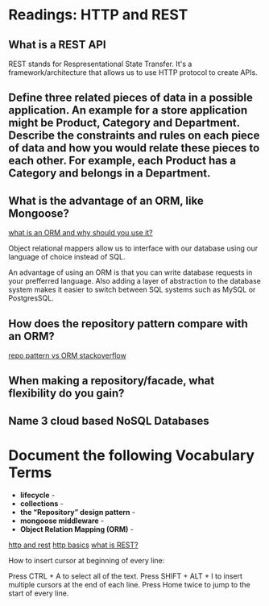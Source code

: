 # Readings: HTTP and REST

## What is a REST API
REST stands for Respresentational State Transfer.  It's a framework/architecture that allows us to use HTTP protocol to create APIs.

## Define three related pieces of data in a possible application. An example for a store application might be Product, Category and Department. Describe the constraints and rules on each piece of data and how you would relate these pieces to each other. For example, each Product has a Category and belongs in a Department.

## What is the advantage of an ORM, like Mongoose?
[what is an ORM and why should you use it?](https://blog.bitsrc.io/what-is-an-orm-and-why-you-should-use-it-b2b6f75f5e2a)

Object relational mappers allow us to interface with our database using our language of choice instead of SQL.

An advantage of using an ORM is that you can write database requests in your prefferred language.  Also adding a layer of abstraction to the database system makes it easier to switch between SQL systems such as MySQL or PostgresSQL.

## How does the repository pattern compare with an ORM?
[repo pattern vs ORM stackoverflow](https://stackoverflow.com/questions/10155517/repository-pattern-vs-orm#:~:text=Repositories%20deal%20with%20Domain%2FBusiness,DTO%2C%20it%20only%20holds%20data.&text=You%20can%20also%20check%20this,details%20about%20the%20repository%20pattern.)


## When making a repository/facade, what flexibility do you gain?

## Name 3 cloud based NoSQL Databases


# Document the following Vocabulary Terms

- **lifecycle** - 
- **collections** - 
- **the “Repository” design pattern** - 
- **mongoose middleware** - 
- **Object Relation Mapping (ORM)** - 

[http and rest](https://www.youtube.com/watch?v=Q-BpqyOT3a8)
[http basics](https://code.tutsplus.com/tutorials/http-the-protocol-every-web-developer-must-know-part-1--net-31177)
[what is REST?](https://restfulapi.net/)

How to insert cursor at beginning of every line:

Press CTRL + A to select all of the text.
Press SHIFT + ALT + I to insert multiple cursors at the end of each line.
Press Home twice to jump to the start of every line.